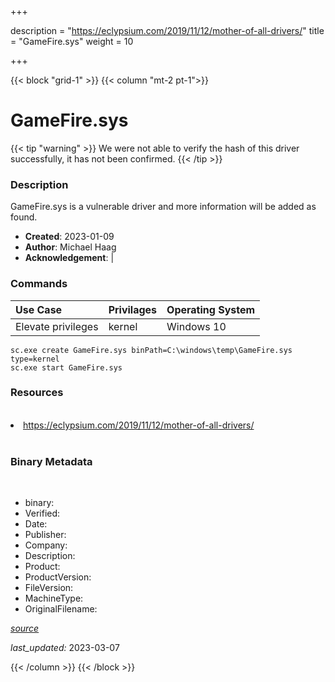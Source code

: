 +++

description = "https://eclypsium.com/2019/11/12/mother-of-all-drivers/"
title = "GameFire.sys"
weight = 10

+++


{{< block "grid-1" >}}
{{< column "mt-2 pt-1">}}




# GameFire.sys 


{{< tip "warning" >}}
We were not able to verify the hash of this driver successfully, it has not been confirmed.
{{< /tip >}}




### Description


GameFire.sys is a vulnerable driver and more information will be added as found.


- **Created**: 2023-01-09
- **Author**: Michael Haag
- **Acknowledgement**:  | [](https://twitter.com/)

### Commands

| Use Case | Privilages | Operating System | 
|:---- | ---- | ---- |
| Elevate privileges | kernel | Windows 10 |

```
sc.exe create GameFire.sys binPath=C:\windows\temp\GameFire.sys type=kernel
sc.exe start GameFire.sys
```

### Resources
<br>


<li><a href=" https://eclypsium.com/2019/11/12/mother-of-all-drivers/"> https://eclypsium.com/2019/11/12/mother-of-all-drivers/</a></li>


<br>


### Binary Metadata
<br>



- binary: 
- Verified: 
- Date: 
- Publisher: 
- Company: 
- Description: 
- Product: 
- ProductVersion: 
- FileVersion: 
- MachineType: 
- OriginalFilename: 

[*source*](https://github.com/magicsword-io/LOLDrivers/tree/main/yaml/gamefire.sys.yml)

*last_updated:* 2023-03-07


{{< /column >}}
{{< /block >}}
